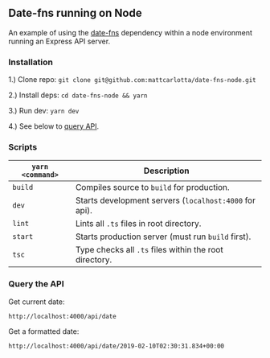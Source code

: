 ## Date-fns running on Node

An example of using the [date-fns](https://www.npmjs.com/package/date-fns) dependency within a node environment running an Express API server.

### Installation

1.) Clone repo: `git clone git@github.com:mattcarlotta/date-fns-node.git`

2.) Install deps: `cd date-fns-node && yarn`

3.) Run dev: `yarn dev`

4.) See below to [query API](#query-the-api).

### Scripts

| `yarn <command>` | Description                                            |
| ---------------- | ------------------------------------------------------ |
| `build`          | Compiles source to `build` for production.             |
| `dev`            | Starts development servers (`localhost:4000` for api). |
| `lint`           | Lints all `.ts` files in root directory.               |
| `start`          | Starts production server (must run `build` first).     |
| `tsc`            | Type checks all `.ts` files within the root directory. |

### Query the API

Get current date:

```dosini
http://localhost:4000/api/date
```

Get a formatted date:

```dosini
http://localhost:4000/api/date/2019-02-10T02:30:31.834+00:00
```
